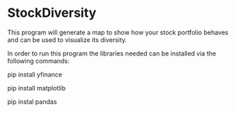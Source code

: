 # StockDiversity
This program will generate a map to show how your stock portfolio behaves and can be used to visualize its diversity.

In order to run this program the libraries needed can be installed via the following commands:

pip install yfinance

pip install matplotlib

pip instal pandas

